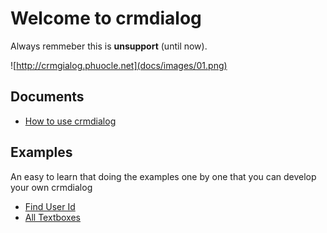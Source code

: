 # Welcome to crmdialog

Always remmeber this is **unsupport** (until now).

![http://crmgialog.phuocle.net](docs/images/01.png)

## Documents

- [How to use crmdialog](docs/readme.md)

## Examples

An easy to learn that doing the examples one by one that you can develop your own crmdialog

- [Find User Id](examples/example01/readme.md)
- [All Textboxes](examples/example02/readme.md)
